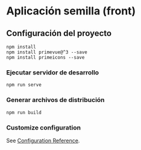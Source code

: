 # Aplicación semilla (front)

## Configuración del proyecto
```
npm install
npm install primevue@^3 --save
npm install primeicons --save
```

### Ejecutar servidor de desarrollo
```
npm run serve
```

### Generar archivos de distribución
```
npm run build
```

### Customize configuration
See [Configuration Reference](https://cli.vuejs.org/config/).
